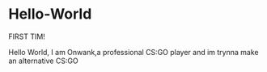 # Hello-World
FIRST TIM!

Hello World, I am Onwank,a professional CS:GO player and im trynna make an alternative CS:GO
